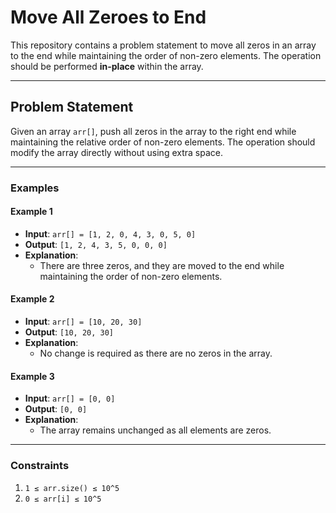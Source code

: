 # Move All Zeroes to End

This repository contains a problem statement to move all zeros in an array to the end while maintaining the order of non-zero elements. The operation should be performed **in-place** within the array.

---

## Problem Statement

Given an array `arr[]`, push all zeros in the array to the right end while maintaining the relative order of non-zero elements. The operation should modify the array directly without using extra space.

---

### Examples

#### Example 1
- **Input**: `arr[] = [1, 2, 0, 4, 3, 0, 5, 0]`
- **Output**: `[1, 2, 4, 3, 5, 0, 0, 0]`
- **Explanation**: 
  - There are three zeros, and they are moved to the end while maintaining the order of non-zero elements.

#### Example 2
- **Input**: `arr[] = [10, 20, 30]`
- **Output**: `[10, 20, 30]`
- **Explanation**: 
  - No change is required as there are no zeros in the array.

#### Example 3
- **Input**: `arr[] = [0, 0]`
- **Output**: `[0, 0]`
- **Explanation**: 
  - The array remains unchanged as all elements are zeros.

---

### Constraints

1. `1 ≤ arr.size() ≤ 10^5`
2. `0 ≤ arr[i] ≤ 10^5`
